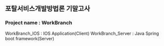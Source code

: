 ## 포탈서비스개발방법론 기말고사

### Project name : WorkBranch 
 
WorkBranch_IOS : IOS Application(Client)
WorkBranch_Server : Java Spring boot framework(Server)


